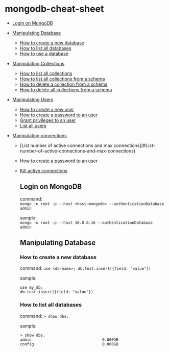 # mongodb-cheat-sheet

- [Login on MongoDB](#Login-on-MongoDB)
- [Manipulating Database](#Manipulating-Database)
  * [How to create a new database](#How-to-create-a-new-database)
  * [How to list all databases](#How-to-list-all-databases)
  * [How to use a database](#How-to-use-a-database)
- [Manipulating Collections](#Manipulating-collections)
  * [How to list all collections](#How-to-list-all-collections)
  * [How to list all collections from a schema](#How-to-list-all-collections-from-a-schema)
  * [How to delete a collection from a schema](#How-to-delete-a-table-from-a-schema)
  * [How to delete all collections from a schema](#How-to-delete-all-collections-from-a-schema)

- [Manipulating Users](#Manipulating-collections)
  * [How to create a new user](#How-to-create-a-new-user)
  * [How to create a password to an user](#How-to-create-a-password-to-an-user)
  * [Grant privileges to an user](#Grant-privileges-to-an-user)
  * [List all users](#List-all-users)

- [Manipulating connections](#Manipulating-connections)
  * [List number of active connections and max connections](#List- number-of-active-connections-and-max-connections)
  * [How to create a password to an user](#How-to-create-a-password-to-an-user)
  * [Kill active connections](#Kill-active-connections)

    ## Login on MongoDB

    command:  
        ```mongo -u root -p --host <host-mongodb> --authenticationDatabase admin```

    sample:  
        ```mongo -u root -p --host 10.0.0.16 --authenticationDatabase admin```

    ## Manipulating Database

    ### How to create a new database
    command:
        ```
        use <db-name>;
        db.test.insert({field: "value"})
        ```

    sample:
    ```
    use my_db;
    db.test.insert({field: "value"})
    ```
    ### How to list all databases
    command:
        ```
        > show dbs;
        ```

    sample:
    ```
    > show dbs;
    admin                               0.000GB
    config                              0.000GB
    ```   
